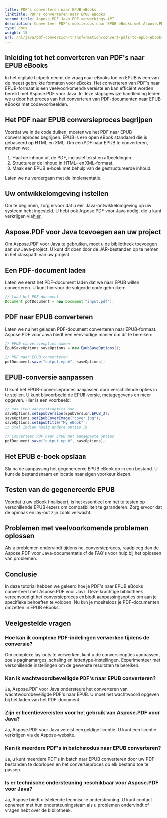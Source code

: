 ```yaml
---
title: PDF's converteren naar EPUB eBooks
linktitle: PDF's converteren naar EPUB eBooks
second_title: Aspose.PDF Java PDF-verwerkings-API
description: Converteer PDF's moeiteloos naar EPUB eBooks met Aspose.PDF voor Java. Leer stapsgewijs PDF naar EPUB conversie en FAQ's.
type: docs
weight: 15
url: /nl/java/pdf-conversion-transformation/convert-pdfs-to-epub-ebooks/
---
```


## Inleiding tot het converteren van PDF's naar EPUB eBooks

In het digitale tijdperk neemt de vraag naar eBooks toe en EPUB is een van de meest gebruikte formaten voor eBooks. Het converteren van PDF's naar EPUB-formaat is een veelvoorkomende vereiste en kan efficiënt worden bereikt met Aspose.PDF voor Java. In deze stapsgewijze handleiding leiden we u door het proces van het converteren van PDF-documenten naar EPUB eBooks met codevoorbeelden.

## Het PDF naar EPUB conversieproces begrijpen

Voordat we in de code duiken, moeten we het PDF naar EPUB conversieproces begrijpen. EPUB is een open eBook standaard die is gebaseerd op HTML en XML. Om een PDF naar EPUB te converteren, moeten we:

1. Haal de inhoud uit de PDF, inclusief tekst en afbeeldingen.
2. Structureer de inhoud in HTML- en XML-formaat.
3. Maak een EPUB e-boek met behulp van de gestructureerde inhoud.

Laten we nu verdergaan met de implementatie.

## Uw ontwikkelomgeving instellen

 Om te beginnen, zorg ervoor dat u een Java-ontwikkelomgeving op uw systeem hebt ingesteld. U hebt ook Aspose.PDF voor Java nodig, die u kunt verkrijgen via[hier](https://releases.aspose.com/pdf/java/).

## Aspose.PDF voor Java toevoegen aan uw project

Om Aspose.PDF voor Java te gebruiken, moet u de bibliotheek toevoegen aan uw Java-project. U kunt dit doen door de JAR-bestanden op te nemen in het classpath van uw project.

## Een PDF-document laden

Laten we eerst het PDF-document laden dat we naar EPUB willen converteren. U kunt hiervoor de volgende code gebruiken:

```java
// Laad het PDF-document
Document pdfDocument = new Document("input.pdf");
```

## PDF naar EPUB converteren

Laten we nu het geladen PDF-document converteren naar EPUB-formaat. Aspose.PDF voor Java biedt een eenvoudige manier om dit te bereiken:

```java
// EPUB-conversieopties maken
EpubSaveOptions saveOptions = new EpubSaveOptions();

// PDF naar EPUB converteren
pdfDocument.save("output.epub", saveOptions);
```

## EPUB-conversie aanpassen

U kunt het EPUB-conversieproces aanpassen door verschillende opties in te stellen. U kunt bijvoorbeeld de EPUB-versie, metagegevens en meer opgeven. Hier is een voorbeeld:

```java
// Pas EPUB-conversieopties aan
saveOptions.setEpubVersion(EpubVersion.EPUB_3);
saveOptions.setEpubCoverImage("cover.jpg");
saveOptions.setEpubTitle("My eBook");
// Stel indien nodig andere opties in

// Converteer PDF naar EPUB met aangepaste opties
pdfDocument.save("output.epub", saveOptions);
```

## Het EPUB e-boek opslaan

Sla na de aanpassing het gegenereerde EPUB eBook op in een bestand. U kunt de bestandsnaam en locatie naar eigen voorkeur kiezen.

## Testen van de gegenereerde EPUB

Voordat u uw eBook finaliseert, is het essentieel om het te testen op verschillende EPUB-lezers om compatibiliteit te garanderen. Zorg ervoor dat de opmaak en lay-out zijn zoals verwacht.

## Problemen met veelvoorkomende problemen oplossen

Als u problemen ondervindt tijdens het conversieproces, raadpleeg dan de Aspose.PDF voor Java-documentatie of de FAQ's voor hulp bij het oplossen van problemen.

## Conclusie

In deze tutorial hebben we geleerd hoe je PDF's naar EPUB eBooks converteert met Aspose.PDF voor Java. Deze krachtige bibliotheek vereenvoudigt het conversieproces en biedt aanpassingsopties om aan je specifieke behoeften te voldoen. Nu kun je moeiteloos je PDF-documenten omzetten in EPUB eBooks.

## Veelgestelde vragen

### Hoe kan ik complexe PDF-indelingen verwerken tijdens de conversie?

Om complexe lay-outs te verwerken, kunt u de conversieopties aanpassen, zoals paginamarges, schaling en lettertype-instellingen. Experimenteer met verschillende instellingen om de gewenste resultaten te bereiken.

### Kan ik wachtwoordbeveiligde PDF's naar EPUB converteren?

Ja, Aspose.PDF voor Java ondersteunt het converteren van wachtwoordbeveiligde PDF's naar EPUB. U moet het wachtwoord opgeven bij het laden van het PDF-document.

### Zijn er licentievereisten voor het gebruik van Aspose.PDF voor Java?

Ja, Aspose.PDF voor Java vereist een geldige licentie. U kunt een licentie verkrijgen via de Aspose-website.

### Kan ik meerdere PDF's in batchmodus naar EPUB converteren?

Ja, u kunt meerdere PDF's in batch naar EPUB converteren door uw PDF-bestanden te doorlopen en het conversieproces op elk bestand toe te passen.

### Is er technische ondersteuning beschikbaar voor Aspose.PDF voor Java?

Ja, Aspose biedt uitstekende technische ondersteuning. U kunt contact opnemen met hun ondersteuningsteam als u problemen ondervindt of vragen hebt over de bibliotheek.